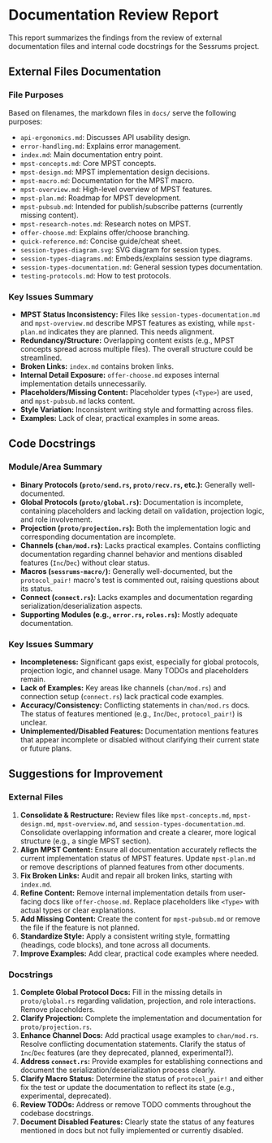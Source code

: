 # Documentation Review Report

This report summarizes the findings from the review of external documentation files and internal code docstrings for the Sessrums project.

## External Files Documentation

### File Purposes

Based on filenames, the markdown files in `docs/` serve the following purposes:

*   `api-ergonomics.md`: Discusses API usability design.
*   `error-handling.md`: Explains error management.
*   `index.md`: Main documentation entry point.
*   `mpst-concepts.md`: Core MPST concepts.
*   `mpst-design.md`: MPST implementation design decisions.
*   `mpst-macro.md`: Documentation for the MPST macro.
*   `mpst-overview.md`: High-level overview of MPST features.
*   `mpst-plan.md`: Roadmap for MPST development.
*   `mpst-pubsub.md`: Intended for publish/subscribe patterns (currently missing content).
*   `mpst-research-notes.md`: Research notes on MPST.
*   `offer-choose.md`: Explains offer/choose branching.
*   `quick-reference.md`: Concise guide/cheat sheet.
*   `session-types-diagram.svg`: SVG diagram for session types.
*   `session-types-diagrams.md`: Embeds/explains session type diagrams.
*   `session-types-documentation.md`: General session types documentation.
*   `testing-protocols.md`: How to test protocols.

### Key Issues Summary

*   **MPST Status Inconsistency:** Files like `session-types-documentation.md` and `mpst-overview.md` describe MPST features as existing, while `mpst-plan.md` indicates they are planned. This needs alignment.
*   **Redundancy/Structure:** Overlapping content exists (e.g., MPST concepts spread across multiple files). The overall structure could be streamlined.
*   **Broken Links:** `index.md` contains broken links.
*   **Internal Detail Exposure:** `offer-choose.md` exposes internal implementation details unnecessarily.
*   **Placeholders/Missing Content:** Placeholder types (`<Type>`) are used, and `mpst-pubsub.md` lacks content.
*   **Style Variation:** Inconsistent writing style and formatting across files.
*   **Examples:** Lack of clear, practical examples in some areas.

## Code Docstrings

### Module/Area Summary

*   **Binary Protocols (`proto/send.rs`, `proto/recv.rs`, etc.):** Generally well-documented.
*   **Global Protocols (`proto/global.rs`):** Documentation is incomplete, containing placeholders and lacking detail on validation, projection logic, and role involvement.
*   **Projection (`proto/projection.rs`):** Both the implementation logic and corresponding documentation are incomplete.
*   **Channels (`chan/mod.rs`):** Lacks practical examples. Contains conflicting documentation regarding channel behavior and mentions disabled features (`Inc`/`Dec`) without clear status.
*   **Macros (`sessrums-macro/`):** Generally well-documented, but the `protocol_pair!` macro's test is commented out, raising questions about its status.
*   **Connect (`connect.rs`):** Lacks examples and documentation regarding serialization/deserialization aspects.
*   **Supporting Modules (e.g., `error.rs`, `roles.rs`):** Mostly adequate documentation.

### Key Issues Summary

*   **Incompleteness:** Significant gaps exist, especially for global protocols, projection logic, and channel usage. Many TODOs and placeholders remain.
*   **Lack of Examples:** Key areas like channels (`chan/mod.rs`) and connection setup (`connect.rs`) lack practical code examples.
*   **Accuracy/Consistency:** Conflicting statements in `chan/mod.rs` docs. The status of features mentioned (e.g., `Inc`/`Dec`, `protocol_pair!`) is unclear.
*   **Unimplemented/Disabled Features:** Documentation mentions features that appear incomplete or disabled without clarifying their current state or future plans.

## Suggestions for Improvement

### External Files

1.  **Consolidate & Restructure:** Review files like `mpst-concepts.md`, `mpst-design.md`, `mpst-overview.md`, and `session-types-documentation.md`. Consolidate overlapping information and create a clearer, more logical structure (e.g., a single MPST section).
2.  **Align MPST Content:** Ensure all documentation accurately reflects the current implementation status of MPST features. Update `mpst-plan.md` or remove descriptions of planned features from other documents.
3.  **Fix Broken Links:** Audit and repair all broken links, starting with `index.md`.
4.  **Refine Content:** Remove internal implementation details from user-facing docs like `offer-choose.md`. Replace placeholders like `<Type>` with actual types or clear explanations.
5.  **Add Missing Content:** Create the content for `mpst-pubsub.md` or remove the file if the feature is not planned.
6.  **Standardize Style:** Apply a consistent writing style, formatting (headings, code blocks), and tone across all documents.
7.  **Improve Examples:** Add clear, practical code examples where needed.

### Docstrings

1.  **Complete Global Protocol Docs:** Fill in the missing details in `proto/global.rs` regarding validation, projection, and role interactions. Remove placeholders.
2.  **Clarify Projection:** Complete the implementation and documentation for `proto/projection.rs`.
3.  **Enhance Channel Docs:** Add practical usage examples to `chan/mod.rs`. Resolve conflicting documentation statements. Clarify the status of `Inc`/`Dec` features (are they deprecated, planned, experimental?).
4.  **Address `connect.rs`:** Provide examples for establishing connections and document the serialization/deserialization process clearly.
5.  **Clarify Macro Status:** Determine the status of `protocol_pair!` and either fix the test or update the documentation to reflect its state (e.g., experimental, deprecated).
6.  **Review TODOs:** Address or remove TODO comments throughout the codebase docstrings.
7.  **Document Disabled Features:** Clearly state the status of any features mentioned in docs but not fully implemented or currently disabled.